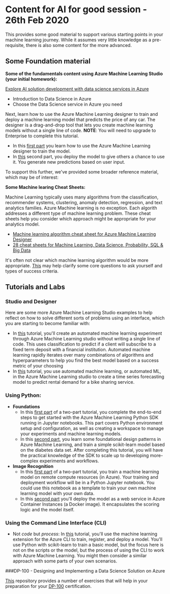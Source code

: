 

# Content for AI for good session - 26th Feb 2020

This provides some good material to support various starting points in your machine learning journey.  While it assumes very little knowledge as a pre-requisite, there is also some content for the more advanced.

## Some Foundation material

**Some of the fundamentals content using Azure Machine Learning Studio (your initial homework):**

[Explore AI solution development with data science services in Azure](https://docs.microsoft.com/en-gb/learn/paths/explore-data-science-tools-in-azure/)

* 	Introduction to Data Science in Azure
* 	Choose the Data Science service in Azure you need


Next, learn how to use the Azure Machine Learning designer to train and deploy a machine learning model that predicts the price of any car. The designer is a drag-and-drop tool that lets you create machine learning models without a single line of code.  **NOTE**: You will need to upgrade to Enterprise to complete this tutorial.

- In this [first part](https://docs.microsoft.com/en-us/azure/machine-learning/tutorial-designer-automobile-price-train-score
) you learn how to use the Azure Machine Learning designer to train the model.
- In [this](https://docs.microsoft.com/en-us/azure/machine-learning/tutorial-designer-automobile-price-deploy) second part, you deploy the model to give others a chance to use it. You generate new predictions based on user input.


To support this further, we've provided some broader reference material, which may be of interest:

**Some Machine learing Cheat Sheets:**

Machine Learning typically uses many algorithms from the classification, recommender systems, clustering, anomaly detection, regression, and text analytics families. Azure Machine learning is no exception.  Each algorith addresses a different type of machine learning problem. These cheat sheets help you consider which approach might be appropriate for your analytics model.

- [Machine learning algorithm cheat sheet for Azure Machine Learning Designer](https://docs.microsoft.com/en-us/azure/machine-learning/algorithm-cheat-sheet)
- [28 cheat sheets for Machine Learning, Data Science, Probability, SQL & Big Data](https://www.analyticsvidhya.com/blog/2017/02/top-28-cheat-sheets-for-machine-learning-data-science-probability-sql-big-data/)

It's often not clear which machine learning algorithm would be more appropriate. [This](https://docs.microsoft.com/en-us/azure/machine-learning/how-to-select-algorithms) may help clarify some core questions to ask yourself and types of success criteria.  

## Tutorials and Labs

### Studio and Designer

Here are some more Azure Machine Learning Studio examples to help reflect on how to solve different sorts of problems using an interface, which you are starting to become familiar with:

- In [this](https://docs.microsoft.com/en-us/azure/machine-learning/tutorial-first-experiment-automated-ml) tutorial, you'll create an automated machine learning experiment through Azure Machine Learning studio without writing a single line of code. This uses classification to predict if a client will subscribe to a fixed term deposit with a financial institution.  Automated machine learning rapidly iterates over many combinations of algorithms and hyperparameters to help you find the best model based on a success metric of your choosing 
- In [this](https://docs.microsoft.com/en-us/azure/machine-learning/tutorial-automated-ml-forecast) tutorial, you use automated machine learning, or automated ML, in the Azure Machine Learning studio to create a time series forecasting model to predict rental demand for a bike sharing service.

### Using Python:

- **Foundations**
	- In this [first part](https://docs.microsoft.com/en-us/azure/machine-learning/tutorial-1st-experiment-sdk-setup) of a two-part tutorial, you complete the end-to-end steps to get started with the Azure Machine Learning Python SDK running in Jupyter notebooks. This part covers Python environment setup and configuration, as well as creating a workspace to manage your experiments and machine learning models.
	- In this [second part](https://docs.microsoft.com/en-us/azure/machine-learning/tutorial-1st-experiment-sdk-train), you learn some foundational design patterns in Azure Machine Learning, and train a simple scikit-learn model based on the diabetes data set. After completing this tutorial, you will have the practical knowledge of the SDK to scale up to developing more-complex experiments and workflows.
- **Image Recognition**
	- In this [first part](https://docs.microsoft.com/en-us/azure/machine-learning/tutorial-train-models-with-aml) of a two-part tutorial, you train a machine learning model on remote compute resources (in Azure). Your training and deployment workflow will be in a Python Jupyter notebook. You could use this notebook as a template to train your own machine learning model with your own data.
	- In this [second part](https://docs.microsoft.com/en-us/azure/machine-learning/tutorial-deploy-models-with-aml) you'll deploy the model as a web service in Azure Container Instances (a Docker image). It encapsulates the scoring logic and the model itself.

### Using the Command Line Interface (CLI)

- Not *code* but *process*: In [this](https://docs.microsoft.com/en-us/azure/machine-learning/tutorial-train-deploy-model-cli) tutorial, you'll use the machine learning extension for the Azure CLI to train, register, and deploy a model.  You'll use Python with scikit-learn to train a basic model, but the focus here is not on the scripts or the model, but the process of using the CLI to work with Azure Machine Learning.  You might then consider a similar approach with some parts of your own scenarios. 

###DP-100 - Designing and Implementing a Data Science Solution on Azure

[This](https://github.com/MicrosoftLearning/DP100/blob/master/labdocs/README.md) repository provides a number of exercises that will help in your preparation for your [DP-100](https://docs.microsoft.com/en-us/learn/certifications/courses/dp-100t01) certification.




	
